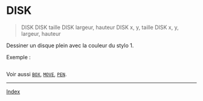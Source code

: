 # DISK

> DISK
> DISK taille
> DISK largeur, hauteur
> DISK x, y, taille
> DISK x, y, largeur, hauteur

Dessiner un disque plein avec la couleur du stylo 1.

Exemple :

```

```

Voir aussi [`BOX`](ins.box), [`MOVE`](ins.move), [`PEN`](ins.pen).

----

[Index](index)
